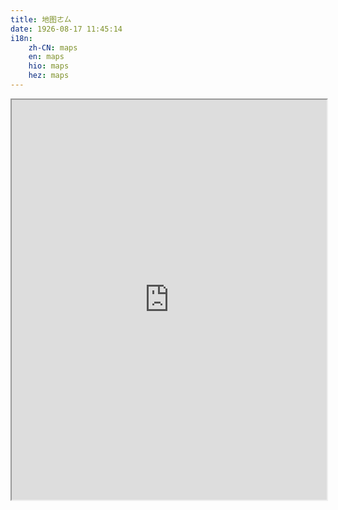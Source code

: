 ```yaml
---
title: 地图ㄜㄙ
date: 1926-08-17 11:45:14
i18n:
    zh-CN: maps
    en: maps
    hio: maps
    hez: maps
---
```


<iframe src="https://ecs.myxrcrs.cn:1919/" style="width: 100%;height: 40rem;"></iframe>